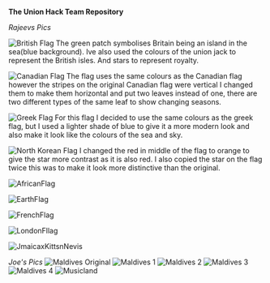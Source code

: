 **The Union Hack Team Repository**

*Rajeevs Pics*

![British Flag](RajeevsFlags/BritishFlag.png)
The green patch symbolises Britain being an island in the sea(blue background). Ive also used the colours of the union jack to represent the British isles. And stars to represent royalty.

![Canadian Flag](RajeevsFlags/Canadianflag.png)
The flag uses the same colours as the Canadian flag however the stripes on the original Canadian flag were vertical I changed them to make them horizontal and put two leaves instead of one, there are two different types of the same leaf to show changing seasons.

![Greek Flag](RajeevsFlags/Greekflag.png)
For this flag I decided to use the same colours as the greek flag, but I used a lighter shade of blue to give it a more modern look and also make it look like the colours of the sea and sky.

![North Korean Flag](RajeevsFlags/NorthKorean.png)
I changed the red in middle of the flag to orange to give the star more contrast as it is also red. I also copied the star on the flag twice this was to make it look more distinctive than the original.

![AfricanFlag](RajeevsFlags/AfricanFlag.png)

![EarthFlag](RajeevsFlags/EarthFlag.png)

![FrenchFlag](RajeevsFlags/FrenchFlag.png)

![LondonFllag](RajeevsFlags/LondonFllag.png)

![JmaicaxKittsnNevis](RajeevsFlags/JmaicaxKittsnNevis.png)
 


*Joe's Pics*
![Maldives Original](Joe's%20Flags/Maldives%20Original.png)
![Maldives 1](Joe's%20Flags/Maldives-1.png)
![Maldives 2](Joe's%20Flags/Maldives-2.png)
![Maldives 3](Joe's%20Flags/Maldives-3.png)
![Maldives 4](Joe's%20Flags/Maldives-4.png)
![Musicland](Joe's%20Flags/Musicland.png)



